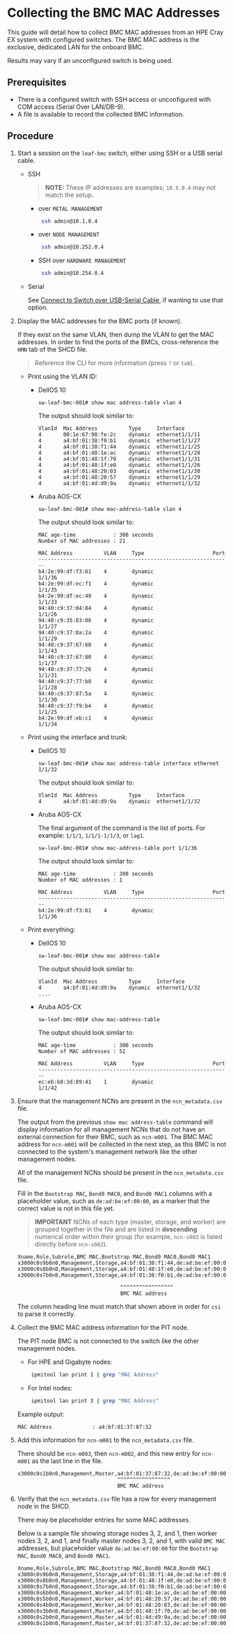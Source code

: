 # Collecting the BMC MAC Addresses

This guide will detail how to collect BMC MAC addresses from an HPE Cray EX system with configured switches.
The BMC MAC address is the exclusive, dedicated LAN for the onboard BMC.

Results may vary if an unconfigured switch is being used.

## Prerequisites

* There is a configured switch with SSH access or unconfigured with COM access (Serial Over LAN/DB-9).
* A file is available to record the collected BMC information.

## Procedure

1. Start a session on the `leaf-bmc` switch, either using SSH or a USB serial cable.

    * SSH

        > **NOTE:** These IP addresses are examples; `10.X.0.4` may not match the setup.

        * over `METAL MANAGEMENT`

            ```bash
             ssh admin@10.1.0.4
            ```

        * over `NODE MANAGEMENT`

            ```bash
             ssh admin@10.252.0.4
            ```

        * SSH over `HARDWARE MANAGEMENT`

            ```bash
             ssh admin@10.254.0.4
            ```

    * Serial

        See [Connect to Switch over USB-Serial Cable](connect_to_switch_over_usb_serial_cable.md), if wanting to use that option.

1. Display the MAC addresses for the BMC ports (if known).

    If they exist on the same VLAN, then dump the VLAN to get the MAC addresses. In order to find the ports of the BMCs, cross-reference the `HMN` tab of the SHCD file.

    > Reference the CLI for more information (press `?` or `tab`).

    * Print using the VLAN ID:

        * DellOS 10

            ```console
            sw-leaf-bmc-001# show mac address-table vlan 4
            ```

            The output should look similar to:

            ```text
            VlanId  Mac Address          Type     Interface
            4       00:1e:67:98:fe:2c    dynamic  ethernet1/1/11
            4       a4:bf:01:38:f0:b1    dynamic  ethernet1/1/27
            4       a4:bf:01:38:f1:44    dynamic  ethernet1/1/25
            4       a4:bf:01:48:1e:ac    dynamic  ethernet1/1/28
            4       a4:bf:01:48:1f:70    dynamic  ethernet1/1/31
            4       a4:bf:01:48:1f:e0    dynamic  ethernet1/1/26
            4       a4:bf:01:48:20:03    dynamic  ethernet1/1/30
            4       a4:bf:01:48:20:57    dynamic  ethernet1/1/29
            4       a4:bf:01:4d:d9:9a    dynamic  ethernet1/1/32
            ```

        * Aruba AOS-CX

            ```console
            sw-leaf-bmc-001# show mac-address-table vlan 4
            ```

            The output should look similar to:

            ```text
            MAC age-time            : 300 seconds
            Number of MAC addresses : 21

            MAC Address          VLAN     Type                      Port
            --------------------------------------------------------------
            b4:2e:99:df:f3:61    4        dynamic                   1/1/36
            b4:2e:99:df:ec:f1    4        dynamic                   1/1/35
            b4:2e:99:df:ec:49    4        dynamic                   1/1/33
            94:40:c9:37:04:84    4        dynamic                   1/1/26
            94:40:c9:35:03:06    4        dynamic                   1/1/27
            94:40:c9:37:0a:2a    4        dynamic                   1/1/29
            94:40:c9:37:67:60    4        dynamic                   1/1/43
            94:40:c9:37:67:80    4        dynamic                   1/1/37
            94:40:c9:37:77:26    4        dynamic                   1/1/31
            94:40:c9:37:77:b8    4        dynamic                   1/1/28
            94:40:c9:37:87:5a    4        dynamic                   1/1/30
            94:40:c9:37:f9:b4    4        dynamic                   1/1/25
            b4:2e:99:df:eb:c1    4        dynamic                   1/1/34
            ```

    * Print using the interface and trunk:

        * DellOS 10

            ```console
            sw-leaf-bmc-001# show mac address-table interface ethernet 1/1/32
            ```

            The output should look similar to:

            ```text
            VlanId  Mac Address          Type     Interface
            4       a4:bf:01:4d:d9:9a    dynamic  ethernet1/1/32
            ```

        * Aruba AOS-CX

            The final argument of the command is the list of ports. For example: `1/1/1`, `1/1/1-1/1/3`, or `lag1`.

            ```console
            sw-leaf-bmc-001# show mac-address-table port 1/1/36
            ```

            The output should look similar to:

            ```text
            MAC age-time            : 300 seconds
            Number of MAC addresses : 1

            MAC Address          VLAN     Type                      Port
            --------------------------------------------------------------
            b4:2e:99:df:f3:61    4        dynamic                   1/1/36
            ```

    * Print everything:

        * DellOS 10

            ```console
            sw-leaf-bmc-001# show mac address-table
            ```

            The output should look similar to:

            ```text
            VlanId  Mac Address          Type     Interface
            4       a4:bf:01:4d:d9:9a    dynamic  ethernet1/1/32
            ....
            ```

        * Aruba AOS-CX

            ```console
            sw-leaf-bmc-001# show mac-address-table
            ```

            The output should look similar to:

            ```text
            MAC age-time            : 300 seconds
            Number of MAC addresses : 52

            MAC Address          VLAN     Type                      Port
            --------------------------------------------------------------
            ec:eb:b8:3d:89:41    1        dynamic                   1/1/42
            ```

1. Ensure that the management NCNs are present in the `ncn_metadata.csv` file.

   The output from the previous `show mac address-table` command will display information for all management NCNs that do not have an external connection for their BMC, such as `ncn-m001`.
   The BMC MAC address for `ncn-m001` will be collected in the next step, as this BMC is not connected to the system's management network like the other management nodes.

   All of the management NCNs should be present in the `ncn_metadata.csv` file.

   Fill in the `Bootstrap MAC`, `Bond0 MAC0`, and `Bond0 MAC1` columns with a placeholder value, such as `de:ad:be:ef:00:00`,
   as a marker that the correct value is not in this file yet.

   > **IMPORTANT** NCNs of each type (master, storage, and worker) are grouped together in the file and are listed in
   > **descending** numerical order within their group (for example, `ncn-s003` is listed directly before `ncn-s002`).

   ```csv
   Xname,Role,Subrole,BMC MAC,Bootstrap MAC,Bond0 MAC0,Bond0 MAC1
   x3000c0s9b0n0,Management,Storage,a4:bf:01:38:f1:44,de:ad:be:ef:00:00,de:ad:be:ef:00:00,de:ad:be:ef:00:00
   x3000c0s8b0n0,Management,Storage,a4:bf:01:48:1f:e0,de:ad:be:ef:00:00,de:ad:be:ef:00:00,de:ad:be:ef:00:00
   x3000c0s7b0n0,Management,Storage,a4:bf:01:38:f0:b1,de:ad:be:ef:00:00,de:ad:be:ef:00:00,de:ad:be:ef:00:00
   ```

   ```text
                                    ^^^^^^^^^^^^^^^^^
                                    BMC MAC address
   ```

   The column heading line must match that shown above in order for `csi` to parse it correctly.

1. Collect the BMC MAC address information for the PIT node.

   The PIT node BMC is not connected to the switch like the other management nodes.

   * For HPE and Gigabyte nodes:

     ```bash
      ipmitool lan print 1 | grep "MAC Address"
     ```

   * For Intel nodes:

     ```bash
      ipmitool lan print 3 | grep "MAC Address"
     ```

   Example output:

   ```text
   MAC Address             : a4:bf:01:37:87:32
   ```

1. Add this information for `ncn-m001` to the `ncn_metadata.csv` file.

      There should be `ncn-m003`, then `ncn-m002`, and this new entry for `ncn-m001` as the last line in the file.

      ```text
      x3000c0s1b0n0,Management,Master,a4:bf:01:37:87:32,de:ad:be:ef:00:00,de:ad:be:ef:00:00,de:ad:be:ef:00:00
                                      ^^^^^^^^^^^^^^^^^
                                      BMC MAC address
      ```

1. Verify that the `ncn_metadata.csv` file has a row for every management node in the SHCD.

   There may be placeholder entries for some MAC addresses.

   Below is a sample file showing storage nodes 3, 2, and 1, then worker nodes 3, 2, and 1, and finally master nodes 3, 2, and 1, with valid `BMC MAC`
   addresses, but placeholder value `de:ad:be:ef:00:00` for the `Bootstrap MAC`, `Bond0 MAC0`, and `Bond0 MAC1`.

   ```csv
   Xname,Role,Subrole,BMC MAC,Bootstrap MAC,Bond0 MAC0,Bond0 MAC1
   x3000c0s9b0n0,Management,Storage,a4:bf:01:38:f1:44,de:ad:be:ef:00:00,de:ad:be:ef:00:00,de:ad:be:ef:00:00
   x3000c0s8b0n0,Management,Storage,a4:bf:01:48:1f:e0,de:ad:be:ef:00:00,de:ad:be:ef:00:00,de:ad:be:ef:00:00
   x3000c0s7b0n0,Management,Storage,a4:bf:01:38:f0:b1,de:ad:be:ef:00:00,de:ad:be:ef:00:00,de:ad:be:ef:00:00
   x3000c0s6b0n0,Management,Worker,a4:bf:01:48:1e:ac,de:ad:be:ef:00:00,de:ad:be:ef:00:00,de:ad:be:ef:00:00
   x3000c0s5b0n0,Management,Worker,a4:bf:01:48:20:57,de:ad:be:ef:00:00,de:ad:be:ef:00:00,de:ad:be:ef:00:00
   x3000c0s4b0n0,Management,Worker,a4:bf:01:48:20:03,de:ad:be:ef:00:00,de:ad:be:ef:00:00,de:ad:be:ef:00:00
   x3000c0s3b0n0,Management,Master,a4:bf:01:48:1f:70,de:ad:be:ef:00:00,de:ad:be:ef:00:00,de:ad:be:ef:00:00
   x3000c0s2b0n0,Management,Master,a4:bf:01:4d:d9:9a,de:ad:be:ef:00:00,de:ad:be:ef:00:00,de:ad:be:ef:00:00
   x3000c0s1b0n0,Management,Master,a4:bf:01:37:87:32,de:ad:be:ef:00:00,de:ad:be:ef:00:00,de:ad:be:ef:00:00
   ```
